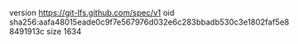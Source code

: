 version https://git-lfs.github.com/spec/v1
oid sha256:aafa48015eade0c9f7e567976d032e6c283bbadb530c3e1802faf5e88491913c
size 1634
